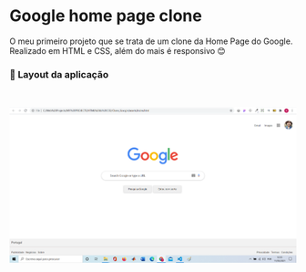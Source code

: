 # Google home page clone
O meu primeiro projeto que se trata de um clone da Home Page do Google. Realizado em HTML e CSS, além do mais é responsivo :blush:

### :pushpin: Layout da aplicação

<br>

<p align="center">
  <img src="Clone_Google/assets/images/layout.png" width="1000" heigth="1000">
</p>
